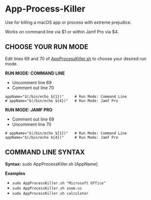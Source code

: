 # App-Process-Killer

Use for killing a macOS app or process with extreme prejudice.

Works on command line via $1 or within Jamf Pro via $4.

## CHOOSE YOUR RUN MODE

Edit lines 69 and 70 of [AppProcessKiller.sh](AppProcessKiller.sh) to choose your desired run mode.

**RUN MODE: COMMAND LINE**
- Uncomment line 69
- Comment out line 70
```
appName="$(/bin/echo ${1})"     # Run Mode: Command Line
# appName="$(/bin/echo ${4})"   # Run Mode: Jamf Pro
```

**RUN MODE: JAMF PRO**
- Comment out line 69
- Uncomment line 70
```
# appName="$(/bin/echo ${1})"   # Run Mode: Command Line
appName="$(/bin/echo ${4})"     # Run Mode: Jamf Pro
```

## COMMAND LINE SYNTAX
**Syntax:** sudo AppProcessKiller.sh [AppName]

**Examples**
- `sudo AppProcessKiller.sh "Microsoft Office"`
- `sudo AppProcessKiller.sh zoom.us`
- `sudo AppProcessKiller.sh calculator`
